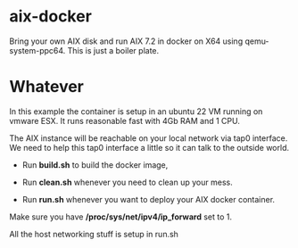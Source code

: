 # aix-docker
Bring your own AIX disk and run AIX 7.2 in docker on X64 using qemu-system-ppc64.
This is just a boiler plate.


# Whatever
In this example the container is setup in an ubuntu 22 VM running on vmware ESX. 
It runs reasonable fast with 4Gb RAM and 1 CPU.

The AIX instance will be reachable on your local network via tap0 interface.
We need to help this tap0 interface a little so it can talk to the outside world.


- Run **build.sh** to build the docker image,

- Run **clean.sh** whenever you need to clean up your mess.

- Run **run.sh** whenever you want to deploy your AIX docker container.



Make sure you have **/proc/sys/net/ipv4/ip_forward** set to 1.

All the host networking stuff is setup in run.sh
